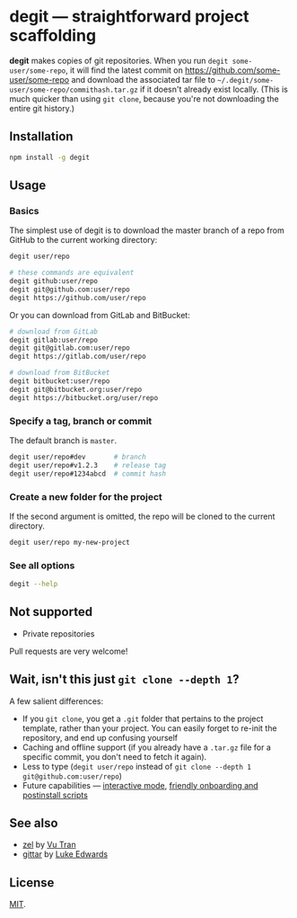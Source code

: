 # degit — straightforward project scaffolding

**degit** makes copies of git repositories. When you run `degit some-user/some-repo`, it will find the latest commit on https://github.com/some-user/some-repo and download the associated tar file to `~/.degit/some-user/some-repo/commithash.tar.gz` if it doesn't already exist locally. (This is much quicker than using `git clone`, because you're not downloading the entire git history.)


## Installation

```bash
npm install -g degit
```

## Usage

### Basics

The simplest use of degit is to download the master branch of a repo from GitHub to the current working directory:

```bash
degit user/repo

# these commands are equivalent
degit github:user/repo
degit git@github.com:user/repo
degit https://github.com/user/repo
```

Or you can download from GitLab and BitBucket:

```bash
# download from GitLab
degit gitlab:user/repo
degit git@gitlab.com:user/repo
degit https://gitlab.com/user/repo

# download from BitBucket
degit bitbucket:user/repo
degit git@bitbucket.org:user/repo
degit https://bitbucket.org/user/repo
```


### Specify a tag, branch or commit

The default branch is `master`.

```bash
degit user/repo#dev       # branch
degit user/repo#v1.2.3    # release tag
degit user/repo#1234abcd  # commit hash
```


### Create a new folder for the project

If the second argument is omitted, the repo will be cloned to the current directory.

```bash
degit user/repo my-new-project
```


### See all options

```bash
degit --help
```


## Not supported

* Private repositories

Pull requests are very welcome!


## Wait, isn't this just `git clone --depth 1`?

A few salient differences:

* If you `git clone`, you get a `.git` folder that pertains to the project template, rather than your project. You can easily forget to re-init the repository, and end up confusing yourself
* Caching and offline support (if you already have a `.tar.gz` file for a specific commit, you don't need to fetch it again).
* Less to type (`degit user/repo` instead of `git clone --depth 1 git@github.com:user/repo`)
* Future capabilities — [interactive mode](https://github.com/Rich-Harris/degit/issues/4), [friendly onboarding and postinstall scripts](https://github.com/Rich-Harris/degit/issues/6)


## See also

* [zel](https://github.com/vutran/zel) by [Vu Tran](https://twitter.com/tranvu)
* [gittar](https://github.com/lukeed/gittar) by [Luke Edwards](https://twitter.com/lukeed05)


## License

[MIT](LICENSE).
